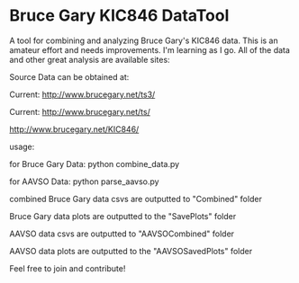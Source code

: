 # Bruce Gary KIC846 DataTool
A tool for combining and analyzing Bruce Gary's KIC846 data. This is an amateur effort and needs improvements. I'm learning as I go. All of the data and other great analysis are available sites:

Source Data can be obtained at:


Current: http://www.brucegary.net/ts3/

Current: http://www.brucegary.net/ts/

http://www.brucegary.net/KIC846/




usage:


for Bruce Gary Data:
python combine_data.py


for AAVSO Data:
python parse_aavso.py


combined Bruce Gary data csvs are outputted to "Combined" folder

Bruce Gary data plots are outputted to the "SavePlots" folder

AAVSO data csvs are outputted to "AAVSOCombined" folder

AAVSO data plots are outputted to the "AAVSOSavedPlots" folder

Feel free to join and contribute!